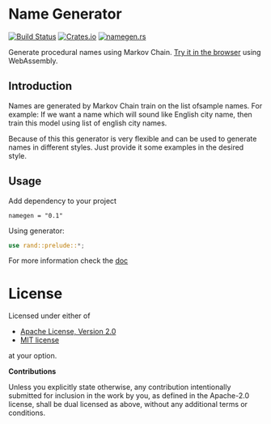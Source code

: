 # Name Generator

[![Build Status](https://travis-ci.org/klangner/namegen.rs.svg?branch=master)](https://travis-ci.org/klangner/namegen.rs)
[![Crates.io](https://img.shields.io/crates/v/namegen.svg)](https://crates.io/crates/namegen) 
[![namegen.rs](https://docs.rs/mapgen/badge.svg)](https://docs.rs/namegen/)

Generate procedural names using Markov Chain. [Try it in the browser](https://klangner.github.io/namegen.rs/) using WebAssembly.


## Introduction

Names are generated by Markov Chain train on the list ofsample names.
For example: If we want a name which will sound like English city name, then train this model using
list of english city names. 

Because of this this generator is very flexible and can be used to generate names in different styles.
Just provide it some examples in the desired style.


## Usage

Add dependency to your project
```
namegen = "0.1"
```

Using generator:

```rust
use rand::prelude::*;
```

For more information check the [doc](https://docs.rs/namegen)


# License

Licensed under either of

 * [Apache License, Version 2.0](http://www.apache.org/licenses/LICENSE-2.0)
 * [MIT license](http://opensource.org/licenses/MIT)

at your option.


**Contributions**

Unless you explicitly state otherwise, any contribution intentionally submitted
for inclusion in the work by you, as defined in the Apache-2.0 license, shall be
dual licensed as above, without any additional terms or conditions.
